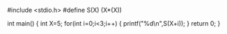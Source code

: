 #include <stdio.h>
#define S(X) (X*(X))

int main()
{
int X=5;
for(int i=0;i<3;i++)
{
printf("%d\n",S(X+i));
}
return 0;
}
